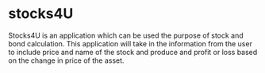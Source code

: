# stocks4U
Stocks4U is an application which can be used the purpose of stock and bond calculation. This application will take in the information from the user to include price and name of the stock and produce and profit or loss based on the change in price of the asset.
